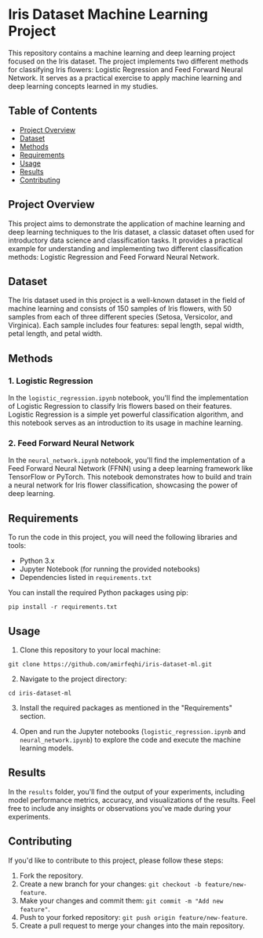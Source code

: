 # Iris Dataset Machine Learning Project

This repository contains a machine learning and deep learning project focused on the Iris dataset. The project implements two different methods for classifying Iris flowers: Logistic Regression and Feed Forward Neural Network. It serves as a practical exercise to apply machine learning and deep learning concepts learned in my studies.

## Table of Contents

- [Project Overview](#project-overview)
- [Dataset](#dataset)
- [Methods](#methods)
- [Requirements](#requirements)
- [Usage](#usage)
- [Results](#results)
- [Contributing](#contributing)

## Project Overview

This project aims to demonstrate the application of machine learning and deep learning techniques to the Iris dataset, a classic dataset often used for introductory data science and classification tasks. It provides a practical example for understanding and implementing two different classification methods: Logistic Regression and Feed Forward Neural Network.

## Dataset

The Iris dataset used in this project is a well-known dataset in the field of machine learning and consists of 150 samples of Iris flowers, with 50 samples from each of three different species (Setosa, Versicolor, and Virginica). Each sample includes four features: sepal length, sepal width, petal length, and petal width.

## Methods

### 1. Logistic Regression

In the `logistic_regression.ipynb` notebook, you'll find the implementation of Logistic Regression to classify Iris flowers based on their features. Logistic Regression is a simple yet powerful classification algorithm, and this notebook serves as an introduction to its usage in machine learning.

### 2. Feed Forward Neural Network

In the `neural_network.ipynb` notebook, you'll find the implementation of a Feed Forward Neural Network (FFNN) using a deep learning framework like TensorFlow or PyTorch. This notebook demonstrates how to build and train a neural network for Iris flower classification, showcasing the power of deep learning.

## Requirements

To run the code in this project, you will need the following libraries and tools:

- Python 3.x
- Jupyter Notebook (for running the provided notebooks)
- Dependencies listed in `requirements.txt`

You can install the required Python packages using pip:

```
pip install -r requirements.txt
```

## Usage

1. Clone this repository to your local machine:

```
git clone https://github.com/amirfeqhi/iris-dataset-ml.git
```

2. Navigate to the project directory:

```
cd iris-dataset-ml
```

3. Install the required packages as mentioned in the "Requirements" section.

4. Open and run the Jupyter notebooks (`logistic_regression.ipynb` and `neural_network.ipynb`) to explore the code and execute the machine learning models.

## Results

In the `results` folder, you'll find the output of your experiments, including model performance metrics, accuracy, and visualizations of the results. Feel free to include any insights or observations you've made during your experiments.

## Contributing

If you'd like to contribute to this project, please follow these steps:

1. Fork the repository.
2. Create a new branch for your changes: `git checkout -b feature/new-feature`.
3. Make your changes and commit them: `git commit -m "Add new feature"`.
4. Push to your forked repository: `git push origin feature/new-feature`.
5. Create a pull request to merge your changes into the main repository.
